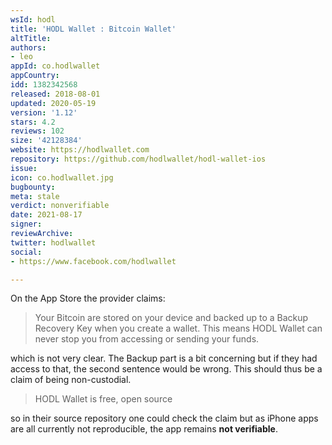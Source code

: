 ```yaml
---
wsId: hodl
title: 'HODL Wallet : Bitcoin Wallet'
altTitle: 
authors:
- leo
appId: co.hodlwallet
appCountry: 
idd: 1382342568
released: 2018-08-01
updated: 2020-05-19
version: '1.12'
stars: 4.2
reviews: 102
size: '42128384'
website: https://hodlwallet.com
repository: https://github.com/hodlwallet/hodl-wallet-ios
issue: 
icon: co.hodlwallet.jpg
bugbounty: 
meta: stale
verdict: nonverifiable
date: 2021-08-17
signer: 
reviewArchive: 
twitter: hodlwallet
social:
- https://www.facebook.com/hodlwallet

---
```


On the App Store the provider claims:

> Your Bitcoin are stored on your device and backed up to a Backup Recovery Key
  when you create a wallet. This means HODL Wallet can never stop you from
  accessing or sending your funds.

which is not very clear. The Backup part is a bit concerning but if they had
access to that, the second sentence would be wrong. This should thus be a claim
of being non-custodial.

> HODL Wallet is free, open source

so in their source repository one could check the claim but as iPhone apps are
all currently not reproducible, the app remains **not verifiable**.
